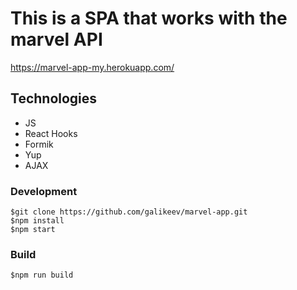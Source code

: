 # This is a SPA that works with the marvel API

https://marvel-app-my.herokuapp.com/

## Technologies

- JS
- React Hooks
- Formik
- Yup
- AJAX

### Development
```
$git clone https://github.com/galikeev/marvel-app.git
$npm install
$npm start
```

### Build
```
$npm run build
```

